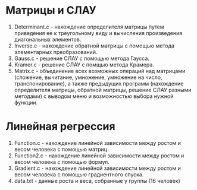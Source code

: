 # Матрицы и СЛАУ

1. Determinant.c - нахождение определителя матрицы путем приведения ее к треугольному виду и вычисления произведения диагональных элементов.
2. Inverse.c - нахождение обратной матрицы с помощью метода элементарных преобразований.
3. Gauss.c - решение СЛАУ с помощью метода Гаусса.
4. Kramer.c - решение СЛАУ с помщью метода Крамера.
5. Matrix.c - объединение всех возможных операций над матрицами (сложение, вычитание, умножение, умножение на число, транспонирование), а также предыдущих программ (нахождение определителя матрицы, обратной матрицы, решение СЛАУ разными методами) с выводом меню и возможностью выбора нужной функции.

# Линейная регрессия

1. Function.c - нахождение линейной зависимости между ростом и весом человека с помощью матриц.
2. Function2.c - нахождение линейной зависимости между ростом и весом человека с помощью формул.
3. Gradient.c - нахождение линейной зависимости между ростом и весом человека с помощью градиентного спуска. 
4. data.txt - данные роста и веса, собранные у группы (16 человек)
